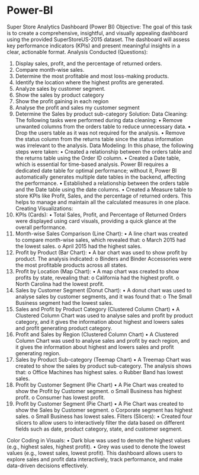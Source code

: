 # Power-BI
Super Store Analytics Dashboard (Power BI)
Objective:
The goal of this task is to create a comprehensive, insightful, and visually appealing dashboard using the provided SuperStoreUS-2015 dataset. The dashboard will assess key performance indicators (KPIs) and present meaningful insights in a clear, actionable format.
Analysis Conducted (Questions):
1.	Display sales, profit, and the percentage of returned orders.
2.	Compare month-wise sales.
3.	Determine the most profitable and most loss-making products.
4.	Identify the location where the highest profits are generated.
5.	Analyze sales by customer segment.
6.	Show the sales by product category
7.	Show the profit gaining in each region
8.	Analyse the profit and sales my customer segment 
9.	Determine the Sales by product sub-category 
Solution:
Data Cleaning:
The following tasks were performed during data cleaning:
•	Remove unwanted columns from the orders table to reduce unnecessary data.
•	Drop the users table as it was not required for the analysis.
•	Remove the status column from the returns table since the status information was irrelevant to the analysis.
Data Modeling:
In this phase, the following steps were taken:
•	Created a relationship between the orders table and the returns table using the Order ID column.
•	Created a Date table, which is essential for time-based analysis. Power BI requires a dedicated date table for optimal performance; without it, Power BI automatically generates multiple date tables in the backend, affecting the performance.
•	Established a relationship between the orders table and the Date table using the date columns.
•	Created a Measure table to store KPIs like Profit, Sales, and the percentage of returned orders. This helps to manage and maintain all the calculated measures in one place.
Creating Visualizations:
1. KPIs (Cards):
•	Total Sales, Profit, and Percentage of Returned Orders were displayed using card visuals, providing a quick glance at the overall performance.
2. Month-wise Sales Comparison (Line Chart):
•	A line chart was created to compare month-wise sales, which revealed that:
o	March 2015 had the lowest sales.
o	April 2015 had the highest sales.
3. Profit by Product (Bar Chart):
•	A bar chart was used to show profit by product. The analysis indicated:
o	Binders and Binder Accessories were the most profitable products across all states.
4. Profit by Location (Map Chart):
•	A map chart was created to show profits by state, revealing that:
o	California had the highest profit.
o	North Carolina had the lowest profit. 
5. Sales by Customer Segment (Donut Chart):
•	A donut chart was used to analyse sales by customer segments, and it was found that:
o	 The Small Business segment had the lowest sales. 
6. Sales and Profit by Product Category (Clustered Column Chart)
•	A Clustered Column Chart was used to analyse sales and profit by product category, and it gives the information about highest and lowers sales and profit generating product category.
7. Profit and Sales by Region (Clustered Column Chart)
•	A Clustered Column Chart was used to analyse sales and profit by each region, and it gives the information about highest and lowers sales and profit generating region.
8. Sales by Product Sub-category (Teemap Chart)
•	A Treemap Chart was created to show the sales by product sub-category. The analysis shows that:
o	Office Machines has highest sales.
o	Rubber Band has lowest sales.
9. Profit by Customer Segment (Pie Chart)
•	A Pie Chart was created to show the Profit by Customer segment.
o	Small Business has highest profit.
o	Consumer has lowest profit.
10. Profit by Customer Segment (Pie Chart)
•	A Pie Chart was created to show the Sales by Customer segment.
o	Corporate segment has highest sales.
o	Small Business has lowest sales.
Filters (Slicers):
•	Created four slicers to allow users to interactively filter the data based on different fields such as date, product category, state, and customer segment.

Color Coding in Visuals:
•	Dark blue was used to denote the highest values (e.g., highest sales, highest profit).
•	Grey was used to denote the lowest values (e.g., lowest sales, lowest profit).
This dashboard allows users to explore sales and profit data interactively, track performance, and make data-driven decisions effectively.



